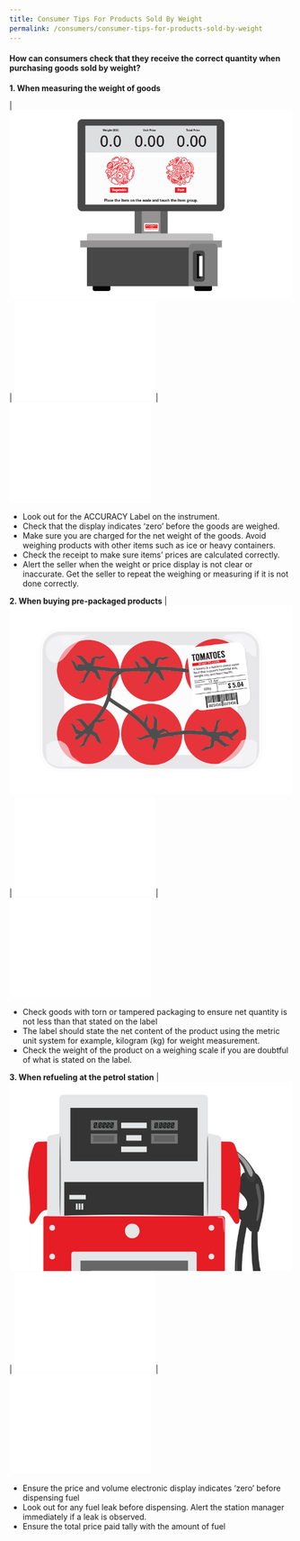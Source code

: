 ```yaml
---
title: Consumer Tips For Products Sold By Weight
permalink: /consumers/consumer-tips-for-products-sold-by-weight
---
```


#### How can consumers check that they receive the correct quantity when purchasing goods sold by weight? 

**1. When measuring the weight of goods**

| ![illustration-02](/images/Consumers/illustration-02.jpg) | ![blank](images/about/blank.png)| ![blank](images/about/blank.png) 

- Look out for the ACCURACY Label on the instrument.
- Check that the display indicates ‘zero’ before the goods are weighed.
- Make sure you are charged for the net weight of the goods. Avoid weighing products with other items such as ice or heavy containers.
- Check the receipt to make sure items’ prices are calculated correctly.
- Alert the seller when the weight or price display is not clear or inaccurate. Get the seller to repeat the weighing or measuring if it is not done correctly.

**2. When buying pre-packaged products**
| ![illustration-01](/images/Consumers/illustration-01.jpg) | ![blank](images/about/blank.png)| ![blank](images/about/blank.png) 
- Check goods with torn or tampered packaging to ensure net quantity is not less than that stated on the label
- The label should state the net content of the product using the metric unit system for example, kilogram (kg) for weight measurement.
- Check the weight of the product on a weighing scale if you are doubtful of what is stated on the label.

**3. When refueling at the petrol station**
| ![illustration-03](/images/Consumers/illustration-03.jpg) | ![blank](images/about/blank.png)| ![blank](images/about/blank.png) 
- Ensure the price and volume electronic display indicates ‘zero’ before dispensing fuel
- Look out for any fuel leak before dispensing. Alert the station manager immediately if a leak is observed.
- Ensure the total price paid tally with the amount of fuel 
